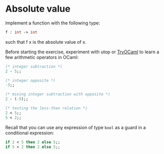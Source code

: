 # Absolute value

Implement a function with the following type:
```ocaml
f : int -> int
```
such that f x is the absolute value of x.

Before starting the exercise, experiment with utop or [TryOCaml](try.ocamlpro.com) to learn a few arithmetic operators in OCaml:
```ocaml
(* integer subtraction *)
2 - 5;;

(* integer opposite *)
-3;;

(* mixing integer subtraction with opposite *)
2 - (-5);;

(* testing the less-than relation *)
2 < 5;;
5 < 2;;
```
Recall that you can use any expression of type `bool` as a guard in a conditional expression:
```ocaml
if 2 < 5 then 2 else 5;;
if 5 < 2 then 2 else 5;;
```


